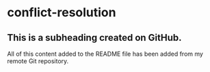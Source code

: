 # conflict-resolution

## This is a subheading created on GitHub.

All of this content added to the README file has been added from my remote Git repository.
